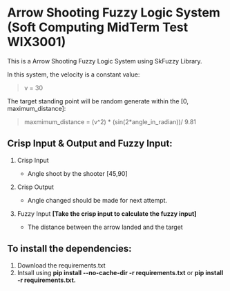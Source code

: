 # Arrow Shooting Fuzzy Logic System <br> (Soft Computing MidTerm Test WIX3001)
This is a Arrow Shooting Fuzzy Logic System using SkFuzzy Library.

In this system, the velocity is a constant value:
  > v = 30

The target standing point will be random generate within the [0, maximum_distance]:

  > maxmimum_distance = (v^2) * (sin(2*angle_in_radian))/ 9.81

## Crisp Input & Output and Fuzzy Input:
1. Crisp Input
    * Angle shoot by the shooter [45,90]
  
2. Crisp Output
    * Angle changed should be made for next attempt.
  
3. Fuzzy Input <b>[Take the crisp input to calculate the fuzzy input]</b>
    * The distance between the arrow landed and the target

## To install the dependencies:
1. Download the requirements.txt
2. Intsall using <b>pip install --no-cache-dir -r requirements.txt</b> or <b>pip install -r requirements.txt.</b>
